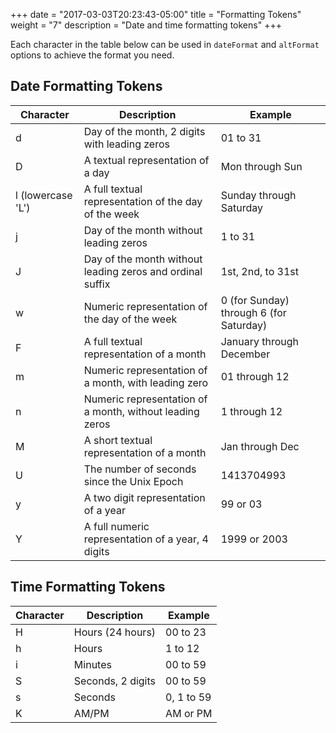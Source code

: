 +++
date = "2017-03-03T20:23:43-05:00"
title = "Formatting Tokens"
weight = "7"
description = "Date and time formatting tokens"
+++

Each character in the table below can be used in `dateFormat` and `altFormat` options to achieve the format you need.

## Date Formatting Tokens

<table>
<thead>
<tr>
<th>Character</th>
<th>Description</th>
<th>Example</th>
</tr>
</thead>
<tbody>
<tr>
<td>d</td>
<td>Day of the month, 2 digits with leading zeros</td>
<td>01 to 31</td>
</tr>
<tr>
<td>D</td>
<td>A textual representation of a day</td>
<td>Mon through Sun</td>
</tr>
<tr>
<td>l (lowercase 'L')</td>
<td>A full textual representation of the day of the week</td>
<td>Sunday through Saturday</td>
</tr>
<tr>
<td>j</td>
<td>Day of the month without leading zeros</td>
<td>1 to 31</td>
</tr>
<tr>
<td>J</td>
<td>Day of the month without leading zeros and ordinal suffix</td>
<td>1st, 2nd, to 31st</td>
</tr>
<tr>
<td>w</td>
<td>Numeric representation of the day of the week</td>
<td>0 (for Sunday) through 6 (for Saturday)</td>
</tr>
<tr>
<td>F</td>
<td>A full textual representation of a month</td>
<td>January through December</td>
</tr>
<tr>
<td>m</td>
<td>Numeric representation of a month, with leading zero</td>
<td>01 through 12</td>
</tr>
<tr>
<td>n</td>
<td>Numeric representation of a month, without leading zeros</td>
<td>1 through 12</td>
</tr>
<tr>
<td>M</td>
<td>A short textual representation of a month</td>
<td>Jan through Dec</td>
</tr>
<tr>
<td>U</td>
<td>The number of seconds since the Unix Epoch</td>
<td>1413704993</td>
</tr>
<tr>
<td>y</td>
<td>A two digit representation of a year</td>
<td>99 or 03</td>
</tr>
<tr>
<td>Y</td>
<td>A full numeric representation of a year, 4 digits</td>
<td>1999 or 2003</td>
</tr>
</tbody>
</table>

## Time Formatting Tokens

<table>
<thead>
<tr>
<th>Character</th>
<th>Description</th>
<th>Example</th>
</tr>
</thead>
<tbody>
<tr>
<td>H</td>
<td>Hours (24 hours)</td>
<td>00 to 23</td>
</tr>
<tr>
<td>h</td>
<td>Hours</td>
<td>1 to 12</td>
</tr>
<tr>
<td>i</td>
<td>Minutes</td>
<td>00 to 59</td>
</tr>
<tr>
<td>S</td>
<td>Seconds, 2 digits</td>
<td>00 to 59</td>
</tr>
<tr>
<td>s</td>
<td>Seconds</td>
<td>0, 1 to 59</td>
</tr>
<tr>
<td>K</td>
<td>AM/PM</td>
<td>AM or PM</td>
</tr>
</tbody>
</table>
